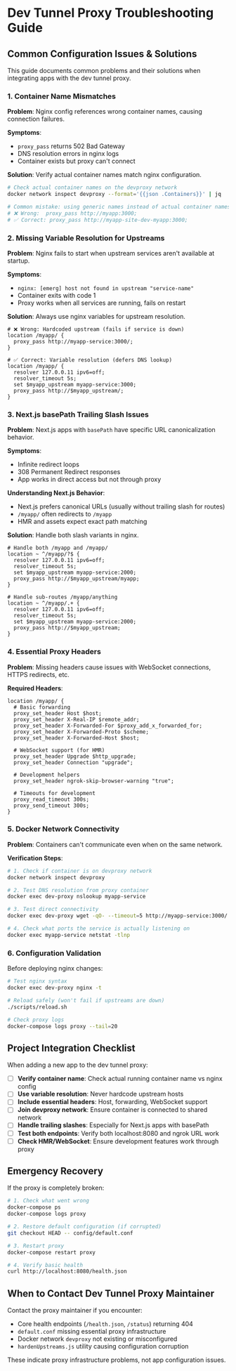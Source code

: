 # Dev Tunnel Proxy Troubleshooting Guide

## Common Configuration Issues & Solutions

This guide documents common problems and their solutions when integrating apps with the dev tunnel proxy.

### 1. Container Name Mismatches

**Problem**: Nginx config references wrong container names, causing connection failures.

**Symptoms**:
- `proxy_pass` returns 502 Bad Gateway
- DNS resolution errors in nginx logs
- Container exists but proxy can't connect

**Solution**: Verify actual container names match nginx configuration.

```bash
# Check actual container names on the devproxy network
docker network inspect devproxy --format='{{json .Containers}}' | jq

# Common mistake: using generic names instead of actual container names
# ❌ Wrong:  proxy_pass http://myapp:3000;
# ✅ Correct: proxy_pass http://myapp-site-dev-myapp:3000;
```

### 2. Missing Variable Resolution for Upstreams

**Problem**: Nginx fails to start when upstream services aren't available at startup.

**Symptoms**:
- `nginx: [emerg] host not found in upstream "service-name"`
- Container exits with code 1
- Proxy works when all services are running, fails on restart

**Solution**: Always use nginx variables for upstream resolution.

```nginx
# ❌ Wrong: Hardcoded upstream (fails if service is down)
location /myapp/ {
  proxy_pass http://myapp-service:3000/;
}

# ✅ Correct: Variable resolution (defers DNS lookup)
location /myapp/ {
  resolver 127.0.0.11 ipv6=off;
  resolver_timeout 5s;
  set $myapp_upstream myapp-service:3000;
  proxy_pass http://$myapp_upstream/;
}
```

### 3. Next.js basePath Trailing Slash Issues

**Problem**: Next.js apps with `basePath` have specific URL canonicalization behavior.

**Symptoms**:
- Infinite redirect loops
- 308 Permanent Redirect responses
- App works in direct access but not through proxy

**Understanding Next.js Behavior**:
- Next.js prefers canonical URLs (usually without trailing slash for routes)
- `/myapp/` often redirects to `/myapp` 
- HMR and assets expect exact path matching

**Solution**: Handle both slash variants in nginx.

```nginx
# Handle both /myapp and /myapp/ 
location ~ ^/myapp/?$ {
  resolver 127.0.0.11 ipv6=off;
  resolver_timeout 5s;
  set $myapp_upstream myapp-service:2000;
  proxy_pass http://$myapp_upstream/myapp;
}

# Handle sub-routes /myapp/anything
location ~ ^/myapp/.+ {
  resolver 127.0.0.11 ipv6=off;
  resolver_timeout 5s;
  set $myapp_upstream myapp-service:2000;
  proxy_pass http://$myapp_upstream;
}
```

### 4. Essential Proxy Headers

**Problem**: Missing headers cause issues with WebSocket connections, HTTPS redirects, etc.

**Required Headers**:

```nginx
location /myapp/ {
  # Basic forwarding
  proxy_set_header Host $host;
  proxy_set_header X-Real-IP $remote_addr;
  proxy_set_header X-Forwarded-For $proxy_add_x_forwarded_for;
  proxy_set_header X-Forwarded-Proto $scheme;
  proxy_set_header X-Forwarded-Host $host;
  
  # WebSocket support (for HMR)
  proxy_set_header Upgrade $http_upgrade;
  proxy_set_header Connection "upgrade";
  
  # Development helpers
  proxy_set_header ngrok-skip-browser-warning "true";
  
  # Timeouts for development
  proxy_read_timeout 300s;
  proxy_send_timeout 300s;
}
```

### 5. Docker Network Connectivity

**Problem**: Containers can't communicate even when on the same network.

**Verification Steps**:

```bash
# 1. Check if container is on devproxy network
docker network inspect devproxy

# 2. Test DNS resolution from proxy container
docker exec dev-proxy nslookup myapp-service

# 3. Test direct connectivity
docker exec dev-proxy wget -qO- --timeout=5 http://myapp-service:3000/

# 4. Check what ports the service is actually listening on
docker exec myapp-service netstat -tlnp
```

### 6. Configuration Validation

Before deploying nginx changes:

```bash
# Test nginx syntax
docker exec dev-proxy nginx -t

# Reload safely (won't fail if upstreams are down)
./scripts/reload.sh

# Check proxy logs
docker-compose logs proxy --tail=20
```

## Project Integration Checklist

When adding a new app to the dev tunnel proxy:

- [ ] **Verify container name**: Check actual running container name vs nginx config
- [ ] **Use variable resolution**: Never hardcode upstream hosts
- [ ] **Include essential headers**: Host, forwarding, WebSocket support  
- [ ] **Join devproxy network**: Ensure container is connected to shared network
- [ ] **Handle trailing slashes**: Especially for Next.js apps with basePath
- [ ] **Test both endpoints**: Verify both localhost:8080 and ngrok URL work
- [ ] **Check HMR/WebSocket**: Ensure development features work through proxy

## Emergency Recovery

If the proxy is completely broken:

```bash
# 1. Check what went wrong
docker-compose ps
docker-compose logs proxy

# 2. Restore default configuration (if corrupted)
git checkout HEAD -- config/default.conf

# 3. Restart proxy
docker-compose restart proxy

# 4. Verify basic health
curl http://localhost:8080/health.json
```

## When to Contact Dev Tunnel Proxy Maintainer

Contact the proxy maintainer if you encounter:
- Core health endpoints (`/health.json`, `/status`) returning 404
- `default.conf` missing essential proxy infrastructure
- Docker network `devproxy` not existing or misconfigured
- `hardenUpstreams.js` utility causing configuration corruption

These indicate proxy infrastructure problems, not app configuration issues.
